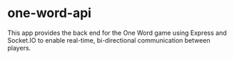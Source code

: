 # one-word-api

This app provides the back end for the One Word game using Express and Socket.IO to enable real-time, bi-directional communication between players.
